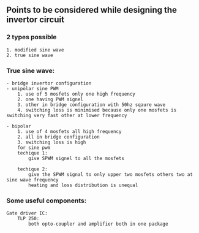 ## Points to be considered while designing the invertor circuit

### 2 types possible
	1. modified sine wave
	2. true sine wave

### True sine wave:
	- bridge invertor configuration
	- unipolar sine PWM 
		1. use of 5 mosfets only one high frequency
		2. one having PWM signel
		3. other in bridge configuration with 50hz sqaure wave
		4. switching loss is minimised because only one mosfets is switching very fast other at lower frequency
	
	- bipolar
		1. use of 4 mosfets all high frequency
		2. all in bridge configuration 
		3. switching loss is high
		for sine pwm
		techique 1:
			give SPWM signel to all the mosfets
		
		techique 2:
			give the SPWM signal to only upper two mosfets others two at sine wave frequency
			heating and loss distribution is unequal
		
	



### Some useful components:
	Gate driver IC:
		TLP 250:
			both opto-coupler and amplifier both in one package
		
	

